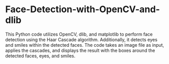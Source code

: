 # Face-Detection-with-OpenCV-and-dlib
This Python code utilizes OpenCV, dlib, and matplotlib to perform face detection using the Haar Cascade algorithm. Additionally, it detects eyes and smiles within the detected faces. The code takes an image file as input, applies the cascades, and displays the result with the boxes around the detected faces, eyes, and smiles.
